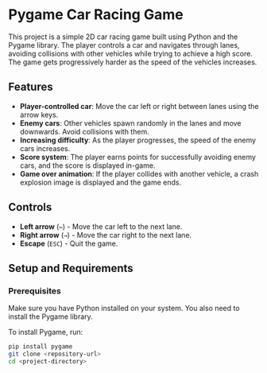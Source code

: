 # Pygame Car Racing Game

This project is a simple 2D car racing game built using Python and the Pygame library. The player controls a car and navigates through lanes, avoiding collisions with other vehicles while trying to achieve a high score. The game gets progressively harder as the speed of the vehicles increases.

## Features

- **Player-controlled car**: Move the car left or right between lanes using the arrow keys.
- **Enemy cars**: Other vehicles spawn randomly in the lanes and move downwards. Avoid collisions with them.
- **Increasing difficulty**: As the player progresses, the speed of the enemy cars increases.
- **Score system**: The player earns points for successfully avoiding enemy cars, and the score is displayed in-game.
- **Game over animation**: If the player collides with another vehicle, a crash explosion image is displayed and the game ends.

## Controls

- **Left arrow** (`←`) - Move the car left to the next lane.
- **Right arrow** (`→`) - Move the car right to the next lane.
- **Escape** (`ESC`) - Quit the game.

## Setup and Requirements

### Prerequisites

Make sure you have Python installed on your system. You also need to install the Pygame library.

To install Pygame, run:
```bash
pip install pygame
git clone <repository-url>
cd <project-directory>

